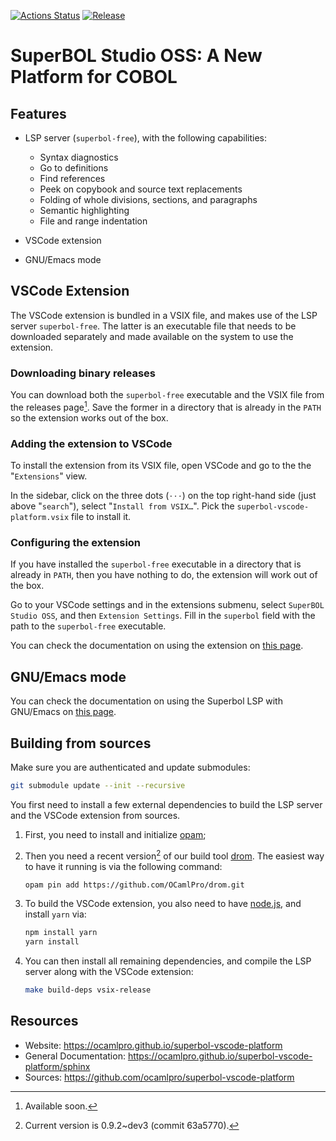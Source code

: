 [![Actions Status](https://github.com/ocamlpro/superbol-studio-oss/workflows/Main%20Workflow/badge.svg)](https://github.com/ocamlpro/superbol-studio-oss/actions)
[![Release](https://img.shields.io/github/release/ocamlpro/superbol-studio-oss.svg)](https://github.com/ocamlpro/superbol-studio-oss/releases)

# SuperBOL Studio OSS: A New Platform for COBOL

## Features

* LSP server (`superbol-free`), with the following capabilities:
    * Syntax diagnostics
    * Go to definitions
    * Find references
    * Peek on copybook and source text replacements
    * Folding of whole divisions, sections, and paragraphs
    * Semantic highlighting
    * File and range indentation

* VSCode extension

* GNU/Emacs mode

## VSCode Extension

The VSCode extension is bundled in a VSIX file, and makes use of the
LSP server `superbol-free`.  The latter is an executable file that
needs to be downloaded separately and made available on the system to
use the extension.

### Downloading binary releases

You can download both the `superbol-free` executable and the VSIX file
from the releases page[^releases].  Save the former in a directory
that is already in the `PATH` so the extension works out of the box.

[^releases]: Available soon.

### Adding the extension to VSCode

To install the extension from its VSIX file, open VSCode and go to the
the "`Extensions`" view.

In the sidebar, click on the three dots (`⋅⋅⋅`) on the top right-hand
side (just above "`search`"), select "`Install from VSIX…`".  Pick the
`superbol-vscode-platform.vsix` file to install it.

### Configuring the extension

If you have installed the `superbol-free` executable in a directory
that is already in `PATH`, then you have nothing to do, the extension
will work out of the box.

Go to your VSCode settings and in the extensions submenu, select
`SuperBOL Studio OSS`, and then `Extension Settings`.  Fill in the
`superbol` field with the path to the `superbol-free` executable.

You can check the documentation on using the extension on [this
page](https://ocamlpro.github.io/superbol-studio-oss/sphinx).

## GNU/Emacs mode

You can check the documentation on using the Superbol LSP with
GNU/Emacs on [this
page](https://ocamlpro.github.io/superbol-studio-oss/sphinx/emacs).

## Building from sources

Make sure you are authenticated and update submodules:
```bash
git submodule update --init --recursive
```

You first need to install a few external dependencies to build the LSP
server and the VSCode extension from sources.

1. First, you need to install and initialize
   [opam](https://opam.ocaml.org/);

2. Then you need a recent version[^drom-version] of our build tool
   [drom](https://ocamlpro.github.io/drom/).  The
   easiest way to have it running is via the following command:

   ```bash
   opam pin add https://github.com/OCamlPro/drom.git
   ```

   [^drom-version]: Current version is 0.9.2~dev3 (commit 63a5770).

3. To build the VSCode extension, you also need to have
   [node.js](https://nodejs.org/), and install `yarn` via:

   ```bash
   npm install yarn
   yarn install
   ```

4. You can then install all remaining dependencies, and compile the
   LSP server along with the VSCode extension:

   ```bash
   make build-deps vsix-release
   ```

## Resources

* Website: https://ocamlpro.github.io/superbol-vscode-platform
* General Documentation: https://ocamlpro.github.io/superbol-vscode-platform/sphinx
* Sources: https://github.com/ocamlpro/superbol-vscode-platform
